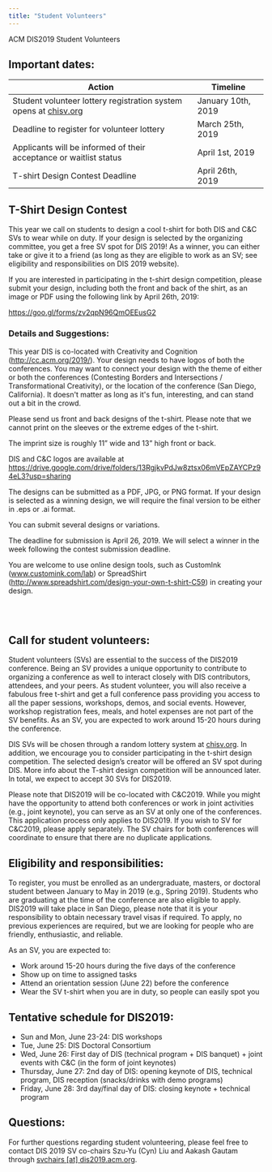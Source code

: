 ```yaml
---
title: "Student Volunteers"
---
```


ACM DIS2019 Student Volunteers

## Important dates:
| Action | Timeline |
|---|---|
| Student volunteer lottery registration system opens at [chisv.org](http://chisv.org/DIS2019/)| January 10th, 2019|
| Deadline to register for volunteer lottery| March 25th, 2019|
| Applicants will be informed of their acceptance or waitlist status| April 1st, 2019| 
| T-shirt Design Contest Deadline |April 26th, 2019|


## T-Shirt Design Contest
This year we call on students to design a cool t-shirt for both DIS and C&C SVs to wear while on duty. If your design is selected by the organizing committee, you get a free SV spot for DIS 2019! As a winner, you can either take or give it to a friend (as long as they are eligible to work as an SV; see eligibility and responsibilities on DIS 2019 website). 

If you are interested in participating in the t-shirt design competition, please submit your design, including both the front and back of the shirt, as an image or PDF using the following link by April 26th, 2019:
 
https://goo.gl/forms/zv2qpN96QmOEEusG2
 
### Details and Suggestions:
 
This year DIS is co-located with Creativity and Cognition (http://cc.acm.org/2019/). Your design needs to have logos of both the conferences. You may want to connect your design with the theme of either or both the conferences (Contesting Borders and Intersections / Transformational Creativity), or the location of the conference (San Diego, California). It doesn't matter as long as it's fun, interesting, and can stand out a bit in the crowd.
 
Please send us front and back designs of the t-shirt. Please note that we cannot print on the sleeves or the extreme edges of the t-shirt.
 
The imprint size is roughly 11” wide and 13” high front or back.
 
DIS and C&C logos are available at https://drive.google.com/drive/folders/13RgjkvPdJw8ztsx06mVEpZAYCPz94eL3?usp=sharing
 
The designs can be submitted as a PDF, JPG, or PNG format. If your design is selected as a winning design, we will require the final version to be either in .eps or .ai format.
 
You can submit several designs or variations.
 
The deadline for submission is April 26, 2019. We will select a winner in the week following the contest submission deadline.
 
You are welcome to use online design tools, such as CustomInk (www.customink.com/lab) or SpreadShirt (http://www.spreadshirt.com/design-your-own-t-shirt-C59) in creating your design.
 
</br> 
</br> 
 
## Call for student volunteers:
Student volunteers (SVs) are essential to the success of the DIS2019 conference. Being an SV provides a unique opportunity to contribute to organizing a conference as well to interact closely with DIS contributors, attendees, and your peers. As student volunteer, you will also receive a fabulous free t-shirt and get a full conference pass providing you access to all the paper sessions, workshops, demos, and social events. However, workshop registration fees, meals, and hotel expenses are not part of the SV benefits. As an SV, you are expected to work around 15-20 hours during the conference. 

DIS SVs will be chosen through a random lottery system at [chisv.org](http://chisv.org/DIS2019/). In addition, we encourage you to consider participating in the t-shirt design competition. The selected design’s creator will be offered an SV spot during DIS. More info about the T-shirt design competition will be announced later. In total, we expect to accept 30 SVs for DIS2019.

Please note that DIS2019 will be co-located with C&C2019. While you might have the opportunity to attend both conferences or work in joint activities (e.g., joint keynote), you can serve as an SV at only one of the conferences. This application process only applies to DIS2019. If you wish to SV for C&C2019, please apply separately. The SV chairs for both conferences will coordinate to ensure that there are no duplicate applications.

## Eligibility and responsibilities:
To register, you must be enrolled as an undergraduate, masters, or doctoral student between January to May in 2019 (e.g., Spring 2019). Students who are graduating at the time of the conference are also eligible to apply. DIS2019 will take place in San Diego, please note that it is your responsibility to obtain necessary travel visas if required. To apply, no previous experiences are required, but we are looking for people who are friendly, enthusiastic, and reliable.

As an SV, you are expected to:
-	Work around 15-20 hours during the five days of the conference 
-	Show up on time to assigned tasks 
-	Attend an orientation session (June 22) before the conference
-	Wear the SV t-shirt when you are in duty, so people can easily spot you

## Tentative schedule for DIS2019:
- Sun and Mon, June 23-24: DIS workshops
- Tue, June 25: DIS Doctoral Consortium 
- Wed, June 26: First day of DIS (technical program + DIS banquet) + joint events with C&C (in the form of joint keynotes)
- Thursday, June 27: 2nd day of DIS: opening keynote of DIS, technical program, DIS reception (snacks/drinks with demo programs) 
- Friday, June 28: 3rd day/final day of DIS: closing keynote + technical program

## Questions:
For further questions regarding student volunteering, please feel free to contact DIS 2019 SV co-chairs Szu-Yu (Cyn) Liu and Aakash Gautam through [svchairs [at] dis2019.acm.org](svchairs@dis2019.acm.org).
